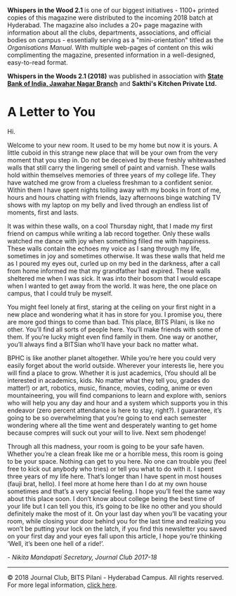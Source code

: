 <!-- TITLE: Whispers in the Woods 2.1 -->
<!-- SUBTITLE: WITW 2.1 was the freshman edition of Whispers in the Woods, published by Journal Club in August 2018. -->

**Whispers in the Wood 2.1** is one of our biggest initiatives - 1100+ printed copies of this magazine were distributed to the incoming 2018 batch at Hyderabad. The magazine also includes a 20+ page magazine with information about all the clubs, departments, associations, and official bodies on campus - essentially serving as a "mini-orientation" titled as the *Organisations Manual*. With multiple web-pages of content on this wiki complimenting the magazine, presented information in a well-designed, easy-to-read format. 

**Whispers in the Woods 2.1 (2018)** was published in association with **[State Bank of India, Jawahar Nagar Branch](http://sbi.bank)** and **Sakthi's Kitchen Private Ltd.** 
# A Letter to You
Hi. 

Welcome to your new room. It used to be my home but now it is yours. A little cuboid in this strange new place that will be your own from the very moment that you step in. Do not be deceived by these freshly whitewashed walls that still carry the lingering smell of paint and varnish. These walls hold within themselves memories of three years of my college life. They have watched me grow from a clueless freshman to a confident senior. Within them I have spent nights toiling away with my books in front of me, hours and hours chatting with friends, lazy afternoons binge watching TV shows with my laptop on my belly and lived through an endless list of moments, first and lasts.

It was within these walls, on a cool Thursday night, that I made my first friend on campus while writing a lab record together. Only these walls watched me dance with joy when something filled me with happiness. These walls contain the echoes my voice as I sang through my life, sometimes in joy and sometimes otherwise. It was these walls that held me as I poured my eyes out, curled up on my bed in the darkness, after a call from home informed me that my grandfather had expired. These walls sheltered me when I was sick. It was into their bosom that I would escape when I wanted to get away from the world. It was here, the one place on campus, that I could truly be myself.

You might feel lonely at first, staring at the ceiling on your first night in a new place and wondering what it has in store for you. I promise you, there are more god things to come than bad. This place, BITS Pilani, is like no other. You’ll find all sorts of people here. You’ll make friends with some of them. If you’re lucky might even find family in them. One way or another, you’ll always find a BITSian who’ll have your back no matter what.

BPHC is like another planet altogether. While you’re here you could very easily forget about the world outside. Wherever your interests lie, here you will find a place to grow. Whether it is just academics, (You should all be interested in academics, kids. No matter what they tell you, grades do matter!) or art, robotics, music, finance, movies, coding, anime or even mountaineering, you will find companions to learn and explore with, seniors who will help you any day and hour and a system which supports you in this endeavor (zero percent attendance is here to stay, right?). I guarantee, it’s going to be so overwhelming that you’re going to end each semester wondering where all the time went and desperately wanting to get home because compres will suck out your will to live. Next sem phodenge!

Through all this madness, your room is going to be your safe haven. Whether you’re a clean freak like me or a horrible mess, this room is going to be your space. Nothing can get to you here. No one can trouble you (feel free to kick out anybody who tries) or tell you what to do with it.
I spent three years of my life here. That’s longer than I have spent in most houses (fauji brat, hello). I feel more at home here than I do at my own house sometimes and that’s a very special feeling. I hope you’ll feel the same way about this place soon. I don’t know about college being the best time of your life but I can tell you this, it’s going to be like no other and you should definitely make the most of it. On your last day when you’ll be vacating your room, while closing your door behind you for the last time and realizing you won’t be putting your lock on the latch, if you find this newsletter you saved on your first day and your eyes fall upon this article, I hope you’re thinking ‘Well, it’s been one hell of a ride!’.

*- Nikita Mandapati
    Secretary, Journal Club
    2017-18*
		
-----

© 2018 Journal Club, BITS Pilani - Hyderabad Campus. All rights reserved. For more legal information, [click here](/about). 